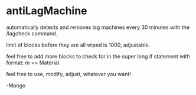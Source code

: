 # antiLagMachine
automatically detects and removes lag machines every 30 minutes with the /lagcheck command.

limit of blocks before they are all wiped is 1000, adjustable.

feel free to add more blocks to check for in the super long if statement with format:
m == Material.<Enter your material here>
  
feel free to use, modify, adjust, whatever you want!

-Mango

